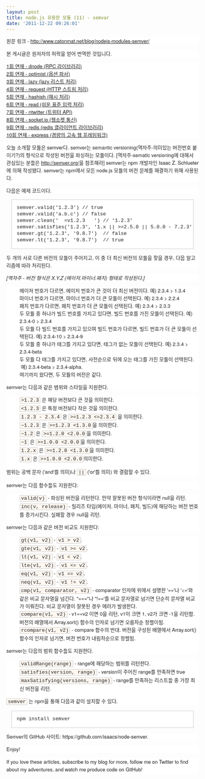 ```yaml
---
layout: post
title: node.js 유용한 모듈 (11) - semvar
date: '2011-12-22 09:26:01'
---
```


<p style="margin-top: 0px; margin-right: 0px; margin-bottom: 1em; margin-left: 0px; border-image: initial; font-weight: normal; font-style: normal; font-size: 13px; font-family: 'Helvetica Neue', Arial, Helvetica, sans-serif; vertical-align: baseline; color: #222222; font-variant: normal; letter-spacing: normal; line-height: 20px; orphans: 2; text-align: -webkit-auto; text-indent: 0px; text-transform: none; white-space: normal; widows: 2; word-spacing: 0px; background-color: #ffffff; padding: 0px; border: 0px initial initial;">원문 링크 - <a href="http://www.catonmat.net/blog/nodejs-modules-semver/">http://www.catonmat.net/blog/nodejs-modules-semver/</a></p>
<p style="margin-top: 0px; margin-right: 0px; margin-bottom: 1em; margin-left: 0px; border-image: initial; font-weight: normal; font-style: normal; font-size: 13px; font-family: 'Helvetica Neue', Arial, Helvetica, sans-serif; vertical-align: baseline; color: #222222; font-variant: normal; letter-spacing: normal; line-height: 20px; orphans: 2; text-align: -webkit-auto; text-indent: 0px; text-transform: none; white-space: normal; widows: 2; word-spacing: 0px; background-color: #ffffff; padding: 0px; border: 0px initial initial;">본 게시글은 원저자의 허락을 얻어 번역한 것입니다.</p>
<p style="margin-top: 0px; margin-right: 0px; margin-bottom: 1em; margin-left: 0px; border-image: initial; font-weight: normal; font-style: normal; font-size: 13px; font-family: 'Helvetica Neue', Arial, Helvetica, sans-serif; vertical-align: baseline; color: #222222; font-variant: normal; letter-spacing: normal; line-height: 20px; orphans: 2; text-align: -webkit-auto; text-indent: 0px; text-transform: none; white-space: normal; widows: 2; word-spacing: 0px; background-color: #ffffff; padding: 0px; border: 0px initial initial;"><a href="http://nodejs-kr.org/insidejs/archives/609">1회 연재 - dnode (RPC 라이브러리)</a> <br /><a href="http://nodejs-kr.org/insidejs/archives/625">2회 연재 - optimist (옵션 파서)</a> <br /><a href="http://nodejs-kr.org/insidejs/archives/631">3회 연재 - lazy (lazy 리스트 처리)</a> <br /><a href="http://nodejs-kr.org/insidejs/archives/634">4회 연재 - request (HTTP 스트림 처리)</a> <br /><a href="http://nodejs-kr.org/insidejs/archives/638">5회 연재 - hashish (해시 처리)<br /></a><a href="http://nodejs-kr.org/insidejs/archives/653">6회 연재 - read (쉬운 표준 입력 처리)<br /></a><a href="http://nodejs-kr.org/insidejs/archives/661">7회 연재 - ntwitter (트위터 API)<br /></a><a href="http://nodejs-kr.org/insidejs/archives/704">8회 연재 - socket.io (웹소켓 통신)</a> <br /><a href="http://nodejs-kr.org/insidejs/archives/719">9회 연재 - redis (redis 클라이언트 라이브러리)</a> <br /><a href="http://nodejs-kr.org/insidejs/archives/745">10회 연재 - express (경량의 고속 웹 프레임워크) </a></p>
<p style="margin-top: 0px; margin-right: 0px; margin-bottom: 1em; margin-left: 0px; border-image: initial; font-weight: normal; font-style: normal; font-size: 13px; font-family: 'Helvetica Neue', Arial, Helvetica, sans-serif; vertical-align: baseline; color: #222222; font-variant: normal; letter-spacing: normal; line-height: 20px; orphans: 2; text-align: -webkit-auto; text-indent: 0px; text-transform: none; white-space: normal; widows: 2; word-spacing: 0px; background-color: #ffffff; padding: 0px; border: 0px initial initial;">오늘 소개할 모듈은 <a style="font-weight: inherit; font-style: inherit; font-size: 13px; font-family: inherit; vertical-align: baseline; text-decoration: none; padding: 0px; margin: 0px;" href="https://github.com/isaacs/node-semver">semver</a>다. semver는 semantic versioning(역자주-의미있는 버전번호 붙이기?)의 형식으로 작성된 버전을 파싱하는 모듈이다. [역자주-sematic versioning에 대해서 관심있는 분들은 <a href="http://semver.org/">http://semver.org/</a>을 참조해라] semver는 <a style="font-weight: inherit; font-style: inherit; font-size: 13px; font-family: inherit; vertical-align: baseline; text-decoration: none; padding: 0px; margin: 0px;" href="http://npmjs.org/">npm</a> 개발자인 <a style="font-weight: inherit; font-style: inherit; font-size: 13px; font-family: inherit; vertical-align: baseline; text-decoration: none; padding: 0px; margin: 0px;" href="http://blog.izs.me/">Isaac Z. Schlueter</a>에 의해 작성됐다. semver는 npm에서 모든 node.js 모듈의 버전 문제를 해결하기 위해 사용된다.</p>
<p style="margin-top: 0px; margin-right: 0px; margin-bottom: 1em; margin-left: 0px; border-image: initial; font-weight: normal; font-style: normal; font-size: 13px; font-family: 'Helvetica Neue', Arial, Helvetica, sans-serif; vertical-align: baseline; color: #222222; font-variant: normal; letter-spacing: normal; line-height: 20px; orphans: 2; text-align: -webkit-auto; text-indent: 0px; text-transform: none; white-space: normal; widows: 2; word-spacing: 0px; background-color: #ffffff; padding: 0px; border: 0px initial initial;">다음은 예제 코드이다.</p>
<pre style="border-image: initial; font-weight: normal; font-style: normal; font-size: 13px; font-family: 'Courier New', Courier, monospace; vertical-align: baseline; background-image: initial; background-attachment: initial; background-origin: initial; background-clip: initial; background-color: #ffffff; line-height: 1.3em; overflow-x: auto; overflow-y: auto; color: #222222; font-variant: normal; letter-spacing: normal; orphans: 2; text-align: -webkit-auto; text-indent: 0px; text-transform: none; widows: 2; word-spacing: 0px; background-position: initial initial; background-repeat: initial initial; padding: 1em; margin: 1em; border: 1px solid #cccccc;">semver.valid('1.2.3') // true
semver.valid('a.b.c') // false
semver.clean('  =v1.2.3   ') // '1.2.3'
semver.satisfies('1.2.3', '1.x || &gt;=2.5.0 || 5.0.0 - 7.2.3') // true
semver.gt('1.2.3', '9.8.7')  // false
semver.lt('1.2.3', '9.8.7')  // true
</pre>
<p style="margin-top: 0px; margin-right: 0px; margin-bottom: 1em; margin-left: 0px; border-image: initial; font-weight: normal; font-style: normal; font-size: 13px; font-family: 'Helvetica Neue', Arial, Helvetica, sans-serif; vertical-align: baseline; color: #222222; font-variant: normal; letter-spacing: normal; line-height: 20px; orphans: 2; text-align: -webkit-auto; text-indent: 0px; text-transform: none; white-space: normal; widows: 2; word-spacing: 0px; background-color: #ffffff; padding: 0px; border: 0px initial initial;">두 개의 서로 다른 버전의 모듈이 주어지고, 이 중 더 최신 버전의 모듈을 찾을 경우, 다음 알고리즘에 따라 처리된다.</p>
<p style="margin-top: 0px; margin-right: 0px; margin-bottom: 1em; margin-left: 0px; border-image: initial; font-weight: normal; font-style: normal; font-size: 13px; font-family: 'Helvetica Neue', Arial, Helvetica, sans-serif; vertical-align: baseline; color: #222222; font-variant: normal; letter-spacing: normal; line-height: 20px; orphans: 2; text-align: -webkit-auto; text-indent: 0px; text-transform: none; white-space: normal; widows: 2; word-spacing: 0px; background-color: #ffffff; padding: 0px; border: 0px initial initial;"><em>[역자주 - 버전 형식은 X.Y.Z (메이저.마이너.패치) 형태로 작성된다.]</em></p>
<ul style="padding-top: 0px; padding-right: 0px; padding-bottom: 1em; padding-left: 15px; border-image: initial; font-weight: normal; font-style: normal; font-size: 13px; font-family: 'Helvetica Neue', Arial, Helvetica, sans-serif; vertical-align: baseline; list-style-type: none; color: #222222; font-variant: normal; letter-spacing: normal; line-height: 20px; orphans: 2; text-align: -webkit-auto; text-indent: 0px; text-transform: none; white-space: normal; widows: 2; word-spacing: 0px; background-color: #ffffff; margin: 0px; border: 0px initial initial;">
<li style="padding-top: 0px; padding-right: 0px; padding-bottom: 0px; padding-left: 1.5em; border-image: initial; font-weight: inherit; font-style: inherit; font-size: 13px; font-family: inherit; vertical-align: baseline; background-image: url(http://www.catonmat.net/static/img/bullet.gif); background-attachment: initial; background-origin: initial; background-clip: initial; background-color: initial; background-position: 0px 6px; background-repeat: no-repeat no-repeat; margin: 0px; border: 0px initial initial;">메이저 번호가 다르면, 메이저 번호가 큰 것이 더 최신 버전이다. 예) 2.3.4 &gt; 1.3.4</li>
<li style="padding-top: 0px; padding-right: 0px; padding-bottom: 0px; padding-left: 1.5em; border-image: initial; font-weight: inherit; font-style: inherit; font-size: 13px; font-family: inherit; vertical-align: baseline; background-image: url(http://www.catonmat.net/static/img/bullet.gif); background-attachment: initial; background-origin: initial; background-clip: initial; background-color: initial; background-position: 0px 6px; background-repeat: no-repeat no-repeat; margin: 0px; border: 0px initial initial;">마이너 번호가 다르면, 마이너 번호가 더 큰 모듈이 선택된다. 예) 2.3.4 &gt; 2.2.4</li>
<li style="padding-top: 0px; padding-right: 0px; padding-bottom: 0px; padding-left: 1.5em; border-image: initial; font-weight: inherit; font-style: inherit; font-size: 13px; font-family: inherit; vertical-align: baseline; background-image: url(http://www.catonmat.net/static/img/bullet.gif); background-attachment: initial; background-origin: initial; background-clip: initial; background-color: initial; background-position: 0px 6px; background-repeat: no-repeat no-repeat; margin: 0px; border: 0px initial initial;">패치 번호가 다르면, 패치 번호가 더 큰 모듈이 선택된다. 예) 2.3.4 &gt; 2.3.3</li>
<li style="padding-top: 0px; padding-right: 0px; padding-bottom: 0px; padding-left: 1.5em; border-image: initial; font-weight: inherit; font-style: inherit; font-size: 13px; font-family: inherit; vertical-align: baseline; background-image: url(http://www.catonmat.net/static/img/bullet.gif); background-attachment: initial; background-origin: initial; background-clip: initial; background-color: initial; background-position: 0px 6px; background-repeat: no-repeat no-repeat; margin: 0px; border: 0px initial initial;">두 모듈 중 하나가 빌드 번호를 가지고 있다면, 빌드 번호를 가진 모듈이 선택된다. 예) 2.3.4-0 &gt; 2.3.4</li>
<li style="padding-top: 0px; padding-right: 0px; padding-bottom: 0px; padding-left: 1.5em; border-image: initial; font-weight: inherit; font-style: inherit; font-size: 13px; font-family: inherit; vertical-align: baseline; background-image: url(http://www.catonmat.net/static/img/bullet.gif); background-attachment: initial; background-origin: initial; background-clip: initial; background-color: initial; background-position: 0px 6px; background-repeat: no-repeat no-repeat; margin: 0px; border: 0px initial initial;">두 모듈 다 빌드 번호를 가지고 있으며 빌드 번호가 다르면, 빌드 번호가 더 큰 모듈이 선택된다. 예) 2.3.4-10 &gt; 2.3.4-9</li>
<li style="padding-top: 0px; padding-right: 0px; padding-bottom: 0px; padding-left: 1.5em; border-image: initial; font-weight: inherit; font-style: inherit; font-size: 13px; font-family: inherit; vertical-align: baseline; background-image: url(http://www.catonmat.net/static/img/bullet.gif); background-attachment: initial; background-origin: initial; background-clip: initial; background-color: initial; background-position: 0px 6px; background-repeat: no-repeat no-repeat; margin: 0px; border: 0px initial initial;">두 모듈 중 하나가 태그를 가지고 있다면, 태그가 없는 모듈이 선택된다. 예) 2.3.4 &gt; 2.3.4-beta</li>
<li style="padding-top: 0px; padding-right: 0px; padding-bottom: 0px; padding-left: 1.5em; border-image: initial; font-weight: inherit; font-style: inherit; font-size: 13px; font-family: inherit; vertical-align: baseline; background-image: url(http://www.catonmat.net/static/img/bullet.gif); background-attachment: initial; background-origin: initial; background-clip: initial; background-color: initial; background-position: 0px 6px; background-repeat: no-repeat no-repeat; margin: 0px; border: 0px initial initial;">두 모듈 다 태그를 가지고 있다면, 사전순으로 뒤에 오는 태그를 가진 모듈이 선택된다.  예) 2.3.4-beta &gt; 2.3.4-alpha.</li>
<li style="padding-top: 0px; padding-right: 0px; padding-bottom: 0px; padding-left: 1.5em; border-image: initial; font-weight: inherit; font-style: inherit; font-size: 13px; font-family: inherit; vertical-align: baseline; background-image: url(http://www.catonmat.net/static/img/bullet.gif); background-attachment: initial; background-origin: initial; background-clip: initial; background-color: initial; background-position: 0px 6px; background-repeat: no-repeat no-repeat; margin: 0px; border: 0px initial initial;">여기까지 왔다면, 두 모듈의 버전은 같다.</li>
</ul>
<p style="margin-top: 0px; margin-right: 0px; margin-bottom: 1em; margin-left: 0px; border-image: initial; font-weight: normal; font-style: normal; font-size: 13px; font-family: 'Helvetica Neue', Arial, Helvetica, sans-serif; vertical-align: baseline; color: #222222; font-variant: normal; letter-spacing: normal; line-height: 20px; orphans: 2; text-align: -webkit-auto; text-indent: 0px; text-transform: none; white-space: normal; widows: 2; word-spacing: 0px; background-color: #ffffff; padding: 0px; border: 0px initial initial;">semver는 다음과 같은 범위와 스타일을 지원한다.</p>
<ul style="padding-top: 0px; padding-right: 0px; padding-bottom: 1em; padding-left: 15px; border-image: initial; font-weight: normal; font-style: normal; font-size: 13px; font-family: 'Helvetica Neue', Arial, Helvetica, sans-serif; vertical-align: baseline; list-style-type: none; color: #222222; font-variant: normal; letter-spacing: normal; line-height: 20px; orphans: 2; text-align: -webkit-auto; text-indent: 0px; text-transform: none; white-space: normal; widows: 2; word-spacing: 0px; background-color: #ffffff; margin: 0px; border: 0px initial initial;">
<li style="padding-top: 0px; padding-right: 0px; padding-bottom: 0px; padding-left: 1.5em; border-image: initial; font-weight: inherit; font-style: inherit; font-size: 13px; font-family: inherit; vertical-align: baseline; background-image: url(http://www.catonmat.net/static/img/bullet.gif); background-attachment: initial; background-origin: initial; background-clip: initial; background-color: initial; background-position: 0px 6px; background-repeat: no-repeat no-repeat; margin: 0px; border: 0px initial initial;"><code style="padding-top: 0px; padding-right: 3px; padding-bottom: 0px; padding-left: 3px; font-weight: inherit; font-style: inherit; font-size: 13px; font-family: 'Courier New', Courier, monospace; vertical-align: baseline; background-image: initial; background-attachment: initial; background-origin: initial; background-clip: initial; background-color: #fff7f0; margin: 0px; border: 1px solid #cccccc;">&gt;1.2.3</code> 은 해당 버전보다 큰 것을 의미한다.</li>
<li style="padding-top: 0px; padding-right: 0px; padding-bottom: 0px; padding-left: 1.5em; border-image: initial; font-weight: inherit; font-style: inherit; font-size: 13px; font-family: inherit; vertical-align: baseline; background-image: url(http://www.catonmat.net/static/img/bullet.gif); background-attachment: initial; background-origin: initial; background-clip: initial; background-color: initial; background-position: 0px 6px; background-repeat: no-repeat no-repeat; margin: 0px; border: 0px initial initial;"><code style="padding-top: 0px; padding-right: 3px; padding-bottom: 0px; padding-left: 3px; font-weight: inherit; font-style: inherit; font-size: 13px; font-family: 'Courier New', Courier, monospace; vertical-align: baseline; background-image: initial; background-attachment: initial; background-origin: initial; background-clip: initial; background-color: #fff7f0; margin: 0px; border: 1px solid #cccccc;">&lt;1.2.3</code> 은 특정 버전보다 작은 것을 의미한다.</li>
<li style="padding-top: 0px; padding-right: 0px; padding-bottom: 0px; padding-left: 1.5em; border-image: initial; font-weight: inherit; font-style: inherit; font-size: 13px; font-family: inherit; vertical-align: baseline; background-image: url(http://www.catonmat.net/static/img/bullet.gif); background-attachment: initial; background-origin: initial; background-clip: initial; background-color: initial; background-position: 0px 6px; background-repeat: no-repeat no-repeat; margin: 0px; border: 0px initial initial;"><code style="padding-top: 0px; padding-right: 3px; padding-bottom: 0px; padding-left: 3px; font-weight: inherit; font-style: inherit; font-size: 13px; font-family: 'Courier New', Courier, monospace; vertical-align: baseline; background-image: initial; background-attachment: initial; background-origin: initial; background-clip: initial; background-color: #fff7f0; margin: 0px; border: 1px solid #cccccc;">1.2.3 - 2.3.4</code> 은 <code style="padding-top: 0px; padding-right: 3px; padding-bottom: 0px; padding-left: 3px; font-weight: inherit; font-style: inherit; font-size: 13px; font-family: 'Courier New', Courier, monospace; vertical-align: baseline; background-image: initial; background-attachment: initial; background-origin: initial; background-clip: initial; background-color: #fff7f0; margin: 0px; border: 1px solid #cccccc;">&gt;=1.2.3 &lt;=2.3.4</code> 을 의미한다. </li>
<li style="padding-top: 0px; padding-right: 0px; padding-bottom: 0px; padding-left: 1.5em; border-image: initial; font-weight: inherit; font-style: inherit; font-size: 13px; font-family: inherit; vertical-align: baseline; background-image: url(http://www.catonmat.net/static/img/bullet.gif); background-attachment: initial; background-origin: initial; background-clip: initial; background-color: initial; background-position: 0px 6px; background-repeat: no-repeat no-repeat; margin: 0px; border: 0px initial initial;"><code style="padding-top: 0px; padding-right: 3px; padding-bottom: 0px; padding-left: 3px; border-image: initial; font-weight: inherit; font-style: inherit; font-size: 13px; font-family: 'Courier New', Courier, monospace; vertical-align: baseline; background-image: initial; background-attachment: initial; background-origin: initial; background-clip: initial; background-color: #fff7f0; background-position: initial initial; background-repeat: initial initial; margin: 0px; border: 1px solid #cccccc;">~1.2.3</code> 은 <code style="padding-top: 0px; padding-right: 3px; padding-bottom: 0px; padding-left: 3px; border-image: initial; font-weight: inherit; font-style: inherit; font-size: 13px; font-family: 'Courier New', Courier, monospace; vertical-align: baseline; background-image: initial; background-attachment: initial; background-origin: initial; background-clip: initial; background-color: #fff7f0; background-position: initial initial; background-repeat: initial initial; margin: 0px; border: 1px solid #cccccc;">&gt;=1.2.3 &lt;1.3.0</code>을 의미한다.</li>
<li style="padding-top: 0px; padding-right: 0px; padding-bottom: 0px; padding-left: 1.5em; border-image: initial; font-weight: inherit; font-style: inherit; font-size: 13px; font-family: inherit; vertical-align: baseline; background-image: url(http://www.catonmat.net/static/img/bullet.gif); background-attachment: initial; background-origin: initial; background-clip: initial; background-color: initial; background-position: 0px 6px; background-repeat: no-repeat no-repeat; margin: 0px; border: 0px initial initial;"><code style="padding-top: 0px; padding-right: 3px; padding-bottom: 0px; padding-left: 3px; border-image: initial; font-weight: inherit; font-style: inherit; font-size: 13px; font-family: 'Courier New', Courier, monospace; vertical-align: baseline; background-image: initial; background-attachment: initial; background-origin: initial; background-clip: initial; background-color: #fff7f0; background-position: initial initial; background-repeat: initial initial; margin: 0px; border: 1px solid #cccccc;">~1.2</code> 은 <code style="padding-top: 0px; padding-right: 3px; padding-bottom: 0px; padding-left: 3px; border-image: initial; font-weight: inherit; font-style: inherit; font-size: 13px; font-family: 'Courier New', Courier, monospace; vertical-align: baseline; background-image: initial; background-attachment: initial; background-origin: initial; background-clip: initial; background-color: #fff7f0; background-position: initial initial; background-repeat: initial initial; margin: 0px; border: 1px solid #cccccc;">&gt;=1.2.0 &lt;2.0.0</code>을 의미한다.</li>
<li style="padding-top: 0px; padding-right: 0px; padding-bottom: 0px; padding-left: 1.5em; border-image: initial; font-weight: inherit; font-style: inherit; font-size: 13px; font-family: inherit; vertical-align: baseline; background-image: url(http://www.catonmat.net/static/img/bullet.gif); background-attachment: initial; background-origin: initial; background-clip: initial; background-color: initial; background-position: 0px 6px; background-repeat: no-repeat no-repeat; margin: 0px; border: 0px initial initial;"><code style="padding-top: 0px; padding-right: 3px; padding-bottom: 0px; padding-left: 3px; border-image: initial; font-weight: inherit; font-style: inherit; font-size: 13px; font-family: 'Courier New', Courier, monospace; vertical-align: baseline; background-image: initial; background-attachment: initial; background-origin: initial; background-clip: initial; background-color: #fff7f0; background-position: initial initial; background-repeat: initial initial; margin: 0px; border: 1px solid #cccccc;">~1</code> 은 <code style="padding-top: 0px; padding-right: 3px; padding-bottom: 0px; padding-left: 3px; border-image: initial; font-weight: inherit; font-style: inherit; font-size: 13px; font-family: 'Courier New', Courier, monospace; vertical-align: baseline; background-image: initial; background-attachment: initial; background-origin: initial; background-clip: initial; background-color: #fff7f0; background-position: initial initial; background-repeat: initial initial; margin: 0px; border: 1px solid #cccccc;">&gt;=1.0.0 &lt;2.0.0</code>을 의미한다.</li>
<li style="padding-top: 0px; padding-right: 0px; padding-bottom: 0px; padding-left: 1.5em; border-image: initial; font-weight: inherit; font-style: inherit; font-size: 13px; font-family: inherit; vertical-align: baseline; background-image: url(http://www.catonmat.net/static/img/bullet.gif); background-attachment: initial; background-origin: initial; background-clip: initial; background-color: initial; background-position: 0px 6px; background-repeat: no-repeat no-repeat; margin: 0px; border: 0px initial initial;"><code style="padding-top: 0px; padding-right: 3px; padding-bottom: 0px; padding-left: 3px; border-image: initial; font-weight: inherit; font-style: inherit; font-size: 13px; font-family: 'Courier New', Courier, monospace; vertical-align: baseline; background-image: initial; background-attachment: initial; background-origin: initial; background-clip: initial; background-color: #fff7f0; background-position: initial initial; background-repeat: initial initial; margin: 0px; border: 1px solid #cccccc;">1.2.x</code> 은 <code style="padding-top: 0px; padding-right: 3px; padding-bottom: 0px; padding-left: 3px; border-image: initial; font-weight: inherit; font-style: inherit; font-size: 13px; font-family: 'Courier New', Courier, monospace; vertical-align: baseline; background-image: initial; background-attachment: initial; background-origin: initial; background-clip: initial; background-color: #fff7f0; background-position: initial initial; background-repeat: initial initial; margin: 0px; border: 1px solid #cccccc;">&gt;=1.2.0 &lt;1.3.0</code>을 의미한다.</li>
<li style="padding-top: 0px; padding-right: 0px; padding-bottom: 0px; padding-left: 1.5em; border-image: initial; font-weight: inherit; font-style: inherit; font-size: 13px; font-family: inherit; vertical-align: baseline; background-image: url(http://www.catonmat.net/static/img/bullet.gif); background-attachment: initial; background-origin: initial; background-clip: initial; background-color: initial; background-position: 0px 6px; background-repeat: no-repeat no-repeat; margin: 0px; border: 0px initial initial;"><code style="padding-top: 0px; padding-right: 3px; padding-bottom: 0px; padding-left: 3px; border-image: initial; font-weight: inherit; font-style: inherit; font-size: 13px; font-family: 'Courier New', Courier, monospace; vertical-align: baseline; background-image: initial; background-attachment: initial; background-origin: initial; background-clip: initial; background-color: #fff7f0; background-position: initial initial; background-repeat: initial initial; margin: 0px; border: 1px solid #cccccc;">1.x</code> 은 <code style="padding-top: 0px; padding-right: 3px; padding-bottom: 0px; padding-left: 3px; border-image: initial; font-weight: inherit; font-style: inherit; font-size: 13px; font-family: 'Courier New', Courier, monospace; vertical-align: baseline; background-image: initial; background-attachment: initial; background-origin: initial; background-clip: initial; background-color: #fff7f0; background-position: initial initial; background-repeat: initial initial; margin: 0px; border: 1px solid #cccccc;">&gt;=1.0.0 &lt;2.0.0</code>의미한다.</li>
</ul>
<p style="margin-top: 0px; margin-right: 0px; margin-bottom: 1em; margin-left: 0px; border-image: initial; font-weight: normal; font-style: normal; font-size: 13px; font-family: 'Helvetica Neue', Arial, Helvetica, sans-serif; vertical-align: baseline; color: #222222; font-variant: normal; letter-spacing: normal; line-height: 20px; orphans: 2; text-align: -webkit-auto; text-indent: 0px; text-transform: none; white-space: normal; widows: 2; word-spacing: 0px; background-color: #ffffff; padding: 0px; border: 0px initial initial;">범위는 공백 문자 ('and'를 의미)나 <code style="padding-top: 0px; padding-right: 3px; padding-bottom: 0px; padding-left: 3px; font-weight: inherit; font-style: inherit; font-size: 13px; font-family: 'Courier New', Courier, monospace; vertical-align: baseline; background-image: initial; background-attachment: initial; background-origin: initial; background-clip: initial; background-color: #fff7f0; margin: 0px; border: 1px solid #cccccc;">||</code> ('or'를 의미) 와 결합할 수 있다.</p>
<p style="margin-top: 0px; margin-right: 0px; margin-bottom: 1em; margin-left: 0px; border-image: initial; font-weight: normal; font-style: normal; font-size: 13px; font-family: 'Helvetica Neue', Arial, Helvetica, sans-serif; vertical-align: baseline; color: #222222; font-variant: normal; letter-spacing: normal; line-height: 20px; orphans: 2; text-align: -webkit-auto; text-indent: 0px; text-transform: none; white-space: normal; widows: 2; word-spacing: 0px; background-color: #ffffff; padding: 0px; border: 0px initial initial;">semver는 다음 함수들도 지원한다:</p>
<ul style="padding-top: 0px; padding-right: 0px; padding-bottom: 1em; padding-left: 15px; border-image: initial; font-weight: normal; font-style: normal; font-size: 13px; font-family: 'Helvetica Neue', Arial, Helvetica, sans-serif; vertical-align: baseline; list-style-type: none; color: #222222; font-variant: normal; letter-spacing: normal; line-height: 20px; orphans: 2; text-align: -webkit-auto; text-indent: 0px; text-transform: none; white-space: normal; widows: 2; word-spacing: 0px; background-color: #ffffff; margin: 0px; border: 0px initial initial;">
<li style="padding-top: 0px; padding-right: 0px; padding-bottom: 0px; padding-left: 1.5em; border-image: initial; font-weight: inherit; font-style: inherit; font-size: 13px; font-family: inherit; vertical-align: baseline; background-image: url(http://www.catonmat.net/static/img/bullet.gif); background-attachment: initial; background-origin: initial; background-clip: initial; background-color: initial; background-position: 0px 6px; background-repeat: no-repeat no-repeat; margin: 0px; border: 0px initial initial;"><code style="padding-top: 0px; padding-right: 3px; padding-bottom: 0px; padding-left: 3px; border-image: initial; font-weight: inherit; font-style: inherit; font-size: 13px; font-family: 'Courier New', Courier, monospace; vertical-align: baseline; background-image: initial; background-attachment: initial; background-origin: initial; background-clip: initial; background-color: #fff7f0; background-position: initial initial; background-repeat: initial initial; margin: 0px; border: 1px solid #cccccc;">valid(v)</code> - 파싱된 버전을 리턴한다. 만약 잘못된 버전 형식이라면 null을 리턴.</li>
<li style="padding-top: 0px; padding-right: 0px; padding-bottom: 0px; padding-left: 1.5em; border-image: initial; font-weight: inherit; font-style: inherit; font-size: 13px; font-family: inherit; vertical-align: baseline; background-image: url(http://www.catonmat.net/static/img/bullet.gif); background-attachment: initial; background-origin: initial; background-clip: initial; background-color: initial; background-position: 0px 6px; background-repeat: no-repeat no-repeat; margin: 0px; border: 0px initial initial;"><code style="padding-top: 0px; padding-right: 3px; padding-bottom: 0px; padding-left: 3px; border-image: initial; font-weight: inherit; font-style: inherit; font-size: 13px; font-family: 'Courier New', Courier, monospace; vertical-align: baseline; background-image: initial; background-attachment: initial; background-origin: initial; background-clip: initial; background-color: #fff7f0; background-position: initial initial; background-repeat: initial initial; margin: 0px; border: 1px solid #cccccc;">inc(v, release)</code> - 릴리즈 타입(메이저, 마이너, 패치, 빌드)에 해당하는 버전 번호를 증가시킨다. 실패할 경우 null을 리턴.</li>
</ul>
<p style="margin-top: 0px; margin-right: 0px; margin-bottom: 1em; margin-left: 0px; border-image: initial; font-weight: normal; font-style: normal; font-size: 13px; font-family: 'Helvetica Neue', Arial, Helvetica, sans-serif; vertical-align: baseline; color: #222222; font-variant: normal; letter-spacing: normal; line-height: 20px; orphans: 2; text-align: -webkit-auto; text-indent: 0px; text-transform: none; white-space: normal; widows: 2; word-spacing: 0px; background-color: #ffffff; padding: 0px; border: 0px initial initial;">semver는 다음과 같은 버전 비교도 지원한다:</p>
<ul style="padding-top: 0px; padding-right: 0px; padding-bottom: 1em; padding-left: 15px; border-image: initial; font-weight: normal; font-style: normal; font-size: 13px; font-family: 'Helvetica Neue', Arial, Helvetica, sans-serif; vertical-align: baseline; list-style-type: none; color: #222222; font-variant: normal; letter-spacing: normal; line-height: 20px; orphans: 2; text-align: -webkit-auto; text-indent: 0px; text-transform: none; white-space: normal; widows: 2; word-spacing: 0px; background-color: #ffffff; margin: 0px; border: 0px initial initial;">
<li style="padding-top: 0px; padding-right: 0px; padding-bottom: 0px; padding-left: 1.5em; border-image: initial; font-weight: inherit; font-style: inherit; font-size: 13px; font-family: inherit; vertical-align: baseline; background-image: url(http://www.catonmat.net/static/img/bullet.gif); background-attachment: initial; background-origin: initial; background-clip: initial; background-color: initial; background-position: 0px 6px; background-repeat: no-repeat no-repeat; margin: 0px; border: 0px initial initial;"><code style="padding-top: 0px; padding-right: 3px; padding-bottom: 0px; padding-left: 3px; border-image: initial; font-weight: inherit; font-style: inherit; font-size: 13px; font-family: 'Courier New', Courier, monospace; vertical-align: baseline; background-image: initial; background-attachment: initial; background-origin: initial; background-clip: initial; background-color: #fff7f0; background-position: initial initial; background-repeat: initial initial; margin: 0px; border: 1px solid #cccccc;">gt(v1, v2)</code> - <code style="padding-top: 0px; padding-right: 3px; padding-bottom: 0px; padding-left: 3px; border-image: initial; font-weight: inherit; font-style: inherit; font-size: 13px; font-family: 'Courier New', Courier, monospace; vertical-align: baseline; background-image: initial; background-attachment: initial; background-origin: initial; background-clip: initial; background-color: #fff7f0; background-position: initial initial; background-repeat: initial initial; margin: 0px; border: 1px solid #cccccc;">v1 &gt; v2</code>.</li>
<li style="padding-top: 0px; padding-right: 0px; padding-bottom: 0px; padding-left: 1.5em; border-image: initial; font-weight: inherit; font-style: inherit; font-size: 13px; font-family: inherit; vertical-align: baseline; background-image: url(http://www.catonmat.net/static/img/bullet.gif); background-attachment: initial; background-origin: initial; background-clip: initial; background-color: initial; background-position: 0px 6px; background-repeat: no-repeat no-repeat; margin: 0px; border: 0px initial initial;"><code style="padding-top: 0px; padding-right: 3px; padding-bottom: 0px; padding-left: 3px; border-image: initial; font-weight: inherit; font-style: inherit; font-size: 13px; font-family: 'Courier New', Courier, monospace; vertical-align: baseline; background-image: initial; background-attachment: initial; background-origin: initial; background-clip: initial; background-color: #fff7f0; background-position: initial initial; background-repeat: initial initial; margin: 0px; border: 1px solid #cccccc;">gte(v1, v2)</code> - <code style="padding-top: 0px; padding-right: 3px; padding-bottom: 0px; padding-left: 3px; border-image: initial; font-weight: inherit; font-style: inherit; font-size: 13px; font-family: 'Courier New', Courier, monospace; vertical-align: baseline; background-image: initial; background-attachment: initial; background-origin: initial; background-clip: initial; background-color: #fff7f0; background-position: initial initial; background-repeat: initial initial; margin: 0px; border: 1px solid #cccccc;">v1 &gt;= v2</code>.</li>
<li style="padding-top: 0px; padding-right: 0px; padding-bottom: 0px; padding-left: 1.5em; border-image: initial; font-weight: inherit; font-style: inherit; font-size: 13px; font-family: inherit; vertical-align: baseline; background-image: url(http://www.catonmat.net/static/img/bullet.gif); background-attachment: initial; background-origin: initial; background-clip: initial; background-color: initial; background-position: 0px 6px; background-repeat: no-repeat no-repeat; margin: 0px; border: 0px initial initial;"><code style="padding-top: 0px; padding-right: 3px; padding-bottom: 0px; padding-left: 3px; border-image: initial; font-weight: inherit; font-style: inherit; font-size: 13px; font-family: 'Courier New', Courier, monospace; vertical-align: baseline; background-image: initial; background-attachment: initial; background-origin: initial; background-clip: initial; background-color: #fff7f0; background-position: initial initial; background-repeat: initial initial; margin: 0px; border: 1px solid #cccccc;">lt(v1, v2)</code> - <code style="padding-top: 0px; padding-right: 3px; padding-bottom: 0px; padding-left: 3px; border-image: initial; font-weight: inherit; font-style: inherit; font-size: 13px; font-family: 'Courier New', Courier, monospace; vertical-align: baseline; background-image: initial; background-attachment: initial; background-origin: initial; background-clip: initial; background-color: #fff7f0; background-position: initial initial; background-repeat: initial initial; margin: 0px; border: 1px solid #cccccc;">v1 &lt; v2</code>.</li>
<li style="padding-top: 0px; padding-right: 0px; padding-bottom: 0px; padding-left: 1.5em; border-image: initial; font-weight: inherit; font-style: inherit; font-size: 13px; font-family: inherit; vertical-align: baseline; background-image: url(http://www.catonmat.net/static/img/bullet.gif); background-attachment: initial; background-origin: initial; background-clip: initial; background-color: initial; background-position: 0px 6px; background-repeat: no-repeat no-repeat; margin: 0px; border: 0px initial initial;"><code style="padding-top: 0px; padding-right: 3px; padding-bottom: 0px; padding-left: 3px; border-image: initial; font-weight: inherit; font-style: inherit; font-size: 13px; font-family: 'Courier New', Courier, monospace; vertical-align: baseline; background-image: initial; background-attachment: initial; background-origin: initial; background-clip: initial; background-color: #fff7f0; background-position: initial initial; background-repeat: initial initial; margin: 0px; border: 1px solid #cccccc;">lte(v1, v2)</code> - <code style="padding-top: 0px; padding-right: 3px; padding-bottom: 0px; padding-left: 3px; border-image: initial; font-weight: inherit; font-style: inherit; font-size: 13px; font-family: 'Courier New', Courier, monospace; vertical-align: baseline; background-image: initial; background-attachment: initial; background-origin: initial; background-clip: initial; background-color: #fff7f0; background-position: initial initial; background-repeat: initial initial; margin: 0px; border: 1px solid #cccccc;">v1 &lt;= v2</code>.</li>
<li style="padding-top: 0px; padding-right: 0px; padding-bottom: 0px; padding-left: 1.5em; border-image: initial; font-weight: inherit; font-style: inherit; font-size: 13px; font-family: inherit; vertical-align: baseline; background-image: url(http://www.catonmat.net/static/img/bullet.gif); background-attachment: initial; background-origin: initial; background-clip: initial; background-color: initial; background-position: 0px 6px; background-repeat: no-repeat no-repeat; margin: 0px; border: 0px initial initial;"><code style="padding-top: 0px; padding-right: 3px; padding-bottom: 0px; padding-left: 3px; border-image: initial; font-weight: inherit; font-style: inherit; font-size: 13px; font-family: 'Courier New', Courier, monospace; vertical-align: baseline; background-image: initial; background-attachment: initial; background-origin: initial; background-clip: initial; background-color: #fff7f0; background-position: initial initial; background-repeat: initial initial; margin: 0px; border: 1px solid #cccccc;">eq(v1, v2)</code> - <code style="padding-top: 0px; padding-right: 3px; padding-bottom: 0px; padding-left: 3px; border-image: initial; font-weight: inherit; font-style: inherit; font-size: 13px; font-family: 'Courier New', Courier, monospace; vertical-align: baseline; background-image: initial; background-attachment: initial; background-origin: initial; background-clip: initial; background-color: #fff7f0; background-position: initial initial; background-repeat: initial initial; margin: 0px; border: 1px solid #cccccc;">v1 == v2</code>.</li>
<li style="padding-top: 0px; padding-right: 0px; padding-bottom: 0px; padding-left: 1.5em; border-image: initial; font-weight: inherit; font-style: inherit; font-size: 13px; font-family: inherit; vertical-align: baseline; background-image: url(http://www.catonmat.net/static/img/bullet.gif); background-attachment: initial; background-origin: initial; background-clip: initial; background-color: initial; background-position: 0px 6px; background-repeat: no-repeat no-repeat; margin: 0px; border: 0px initial initial;"><code style="padding-top: 0px; padding-right: 3px; padding-bottom: 0px; padding-left: 3px; border-image: initial; font-weight: inherit; font-style: inherit; font-size: 13px; font-family: 'Courier New', Courier, monospace; vertical-align: baseline; background-image: initial; background-attachment: initial; background-origin: initial; background-clip: initial; background-color: #fff7f0; background-position: initial initial; background-repeat: initial initial; margin: 0px; border: 1px solid #cccccc;">neq(v1, v2)</code> - <code style="padding-top: 0px; padding-right: 3px; padding-bottom: 0px; padding-left: 3px; border-image: initial; font-weight: inherit; font-style: inherit; font-size: 13px; font-family: 'Courier New', Courier, monospace; vertical-align: baseline; background-image: initial; background-attachment: initial; background-origin: initial; background-clip: initial; background-color: #fff7f0; background-position: initial initial; background-repeat: initial initial; margin: 0px; border: 1px solid #cccccc;">v1 != v2</code>.</li>
<li style="padding-top: 0px; padding-right: 0px; padding-bottom: 0px; padding-left: 1.5em; border-image: initial; font-weight: inherit; font-style: inherit; font-size: 13px; font-family: inherit; vertical-align: baseline; background-image: url(http://www.catonmat.net/static/img/bullet.gif); background-attachment: initial; background-origin: initial; background-clip: initial; background-color: initial; background-position: 0px 6px; background-repeat: no-repeat no-repeat; margin: 0px; border: 0px initial initial;"><code style="padding-top: 0px; padding-right: 3px; padding-bottom: 0px; padding-left: 3px; border-image: initial; font-weight: inherit; font-style: inherit; font-size: 13px; font-family: 'Courier New', Courier, monospace; vertical-align: baseline; background-image: initial; background-attachment: initial; background-origin: initial; background-clip: initial; background-color: #fff7f0; background-position: initial initial; background-repeat: initial initial; margin: 0px; border: 1px solid #cccccc;">cmp(v1, comparator, v2)</code> - comparator 인자에 위에서 설명한 '=='나 '&lt;='와 같은 비교 문자열을 넘긴다. "==="나 "!=='를 비교 문자열로 넘기면 단순히 문자열 비교가 이뤄진다. 비교 문자열이 잘못된 경우 에러가 발생한다.</li>
<li style="padding-top: 0px; padding-right: 0px; padding-bottom: 0px; padding-left: 1.5em; border-image: initial; font-weight: inherit; font-style: inherit; font-size: 13px; font-family: inherit; vertical-align: baseline; background-image: url(http://www.catonmat.net/static/img/bullet.gif); background-attachment: initial; background-origin: initial; background-clip: initial; background-color: initial; background-position: 0px 6px; background-repeat: no-repeat no-repeat; margin: 0px; border: 0px initial initial;"><code style="padding-top: 0px; padding-right: 3px; padding-bottom: 0px; padding-left: 3px; border-image: initial; font-weight: inherit; font-style: inherit; font-size: 13px; font-family: 'Courier New', Courier, monospace; vertical-align: baseline; background-image: initial; background-attachment: initial; background-origin: initial; background-clip: initial; background-color: #fff7f0; background-position: initial initial; background-repeat: initial initial; margin: 0px; border: 1px solid #cccccc;">compare(v1, v2)</code> - v1==v2 이면 0을 리턴, v1이 크면 1, v2가 크면 -1을 리턴함. 버전의 배열에서 Array.sort() 함수의 인자로 넘기면 오름차순 정렬이됨. </li>
<li style="padding-top: 0px; padding-right: 0px; padding-bottom: 0px; padding-left: 1.5em; border-image: initial; font-weight: inherit; font-style: inherit; font-size: 13px; font-family: inherit; vertical-align: baseline; background-image: url(http://www.catonmat.net/static/img/bullet.gif); background-attachment: initial; background-origin: initial; background-clip: initial; background-color: initial; background-position: 0px 6px; background-repeat: no-repeat no-repeat; margin: 0px; border: 0px initial initial;"><code style="padding-top: 0px; padding-right: 3px; padding-bottom: 0px; padding-left: 3px; border-image: initial; font-weight: inherit; font-style: inherit; font-size: 13px; font-family: 'Courier New', Courier, monospace; vertical-align: baseline; background-image: initial; background-attachment: initial; background-origin: initial; background-clip: initial; background-color: #fff7f0; background-position: initial initial; background-repeat: initial initial; margin: 0px; border: 1px solid #cccccc;">rcompare(v1, v2)</code> - compare 함수의 반대. 버전을 구성된 배열에서 Array.sort() 함수의 인자로 넘기면, 버전 번호가 내림차순으로 정렬됨.</li>
</ul>
<p style="margin-top: 0px; margin-right: 0px; margin-bottom: 1em; margin-left: 0px; border-image: initial; font-weight: normal; font-style: normal; font-size: 13px; font-family: 'Helvetica Neue', Arial, Helvetica, sans-serif; vertical-align: baseline; color: #222222; font-variant: normal; letter-spacing: normal; line-height: 20px; orphans: 2; text-align: -webkit-auto; text-indent: 0px; text-transform: none; white-space: normal; widows: 2; word-spacing: 0px; background-color: #ffffff; padding: 0px; border: 0px initial initial;">semver는 다음의 범위 함수들도 지원한다.</p>
<ul style="padding-top: 0px; padding-right: 0px; padding-bottom: 1em; padding-left: 15px; border-image: initial; font-weight: normal; font-style: normal; font-size: 13px; font-family: 'Helvetica Neue', Arial, Helvetica, sans-serif; vertical-align: baseline; list-style-type: none; color: #222222; font-variant: normal; letter-spacing: normal; line-height: 20px; orphans: 2; text-align: -webkit-auto; text-indent: 0px; text-transform: none; white-space: normal; widows: 2; word-spacing: 0px; background-color: #ffffff; margin: 0px; border: 0px initial initial;">
<li style="padding-top: 0px; padding-right: 0px; padding-bottom: 0px; padding-left: 1.5em; border-image: initial; font-weight: inherit; font-style: inherit; font-size: 13px; font-family: inherit; vertical-align: baseline; background-image: url(http://www.catonmat.net/static/img/bullet.gif); background-attachment: initial; background-origin: initial; background-clip: initial; background-color: initial; background-position: 0px 6px; background-repeat: no-repeat no-repeat; margin: 0px; border: 0px initial initial;"><code style="padding-top: 0px; padding-right: 3px; padding-bottom: 0px; padding-left: 3px; border-image: initial; font-weight: inherit; font-style: inherit; font-size: 13px; font-family: 'Courier New', Courier, monospace; vertical-align: baseline; background-image: initial; background-attachment: initial; background-origin: initial; background-clip: initial; background-color: #fff7f0; background-position: initial initial; background-repeat: initial initial; margin: 0px; border: 1px solid #cccccc;">validRange(range)</code> - range에 해당하는 범위를 리턴한다. </li>
<li style="padding-top: 0px; padding-right: 0px; padding-bottom: 0px; padding-left: 1.5em; border-image: initial; font-weight: inherit; font-style: inherit; font-size: 13px; font-family: inherit; vertical-align: baseline; background-image: url(http://www.catonmat.net/static/img/bullet.gif); background-attachment: initial; background-origin: initial; background-clip: initial; background-color: initial; background-position: 0px 6px; background-repeat: no-repeat no-repeat; margin: 0px; border: 0px initial initial;"><code style="padding-top: 0px; padding-right: 3px; padding-bottom: 0px; padding-left: 3px; border-image: initial; font-weight: inherit; font-style: inherit; font-size: 13px; font-family: 'Courier New', Courier, monospace; vertical-align: baseline; background-image: initial; background-attachment: initial; background-origin: initial; background-clip: initial; background-color: #fff7f0; background-position: initial initial; background-repeat: initial initial; margin: 0px; border: 1px solid #cccccc;">satisfies(version, range)</code> - version이 주어진 range를 만족하면 true</li>
<li style="padding-top: 0px; padding-right: 0px; padding-bottom: 0px; padding-left: 1.5em; border-image: initial; font-weight: inherit; font-style: inherit; font-size: 13px; font-family: inherit; vertical-align: baseline; background-image: url(http://www.catonmat.net/static/img/bullet.gif); background-attachment: initial; background-origin: initial; background-clip: initial; background-color: initial; background-position: 0px 6px; background-repeat: no-repeat no-repeat; margin: 0px; border: 0px initial initial;"><code style="padding-top: 0px; padding-right: 3px; padding-bottom: 0px; padding-left: 3px; border-image: initial; font-weight: inherit; font-style: inherit; font-size: 13px; font-family: 'Courier New', Courier, monospace; vertical-align: baseline; background-image: initial; background-attachment: initial; background-origin: initial; background-clip: initial; background-color: #fff7f0; background-position: initial initial; background-repeat: initial initial; margin: 0px; border: 1px solid #cccccc;">maxSatisfying(versions, range)</code> - range를 만족하는 리스트들 중 가장 최신 버전을 리턴. </li>
</ul>
<p style="margin-top: 0px; margin-right: 0px; margin-bottom: 1em; margin-left: 0px; border-image: initial; font-weight: normal; font-style: normal; font-size: 13px; font-family: 'Helvetica Neue', Arial, Helvetica, sans-serif; vertical-align: baseline; color: #222222; font-variant: normal; letter-spacing: normal; line-height: 20px; orphans: 2; text-align: -webkit-auto; text-indent: 0px; text-transform: none; white-space: normal; widows: 2; word-spacing: 0px; background-color: #ffffff; padding: 0px; border: 0px initial initial;"><code style="padding-top: 0px; padding-right: 3px; padding-bottom: 0px; padding-left: 3px; border-image: initial; font-weight: inherit; font-style: inherit; font-size: 13px; font-family: 'Courier New', Courier, monospace; vertical-align: baseline; background-image: initial; background-attachment: initial; background-origin: initial; background-clip: initial; background-color: #fff7f0; background-position: initial initial; background-repeat: initial initial; margin: 0px; border: 1px solid #cccccc;">semver</code> 는 npm을 통해 다음과 같이 설치할 수 있다.</p>
<pre style="border-image: initial; font-weight: normal; font-style: normal; font-size: 13px; font-family: 'Courier New', Courier, monospace; vertical-align: baseline; background-image: initial; background-attachment: initial; background-origin: initial; background-clip: initial; background-color: #ffffff; line-height: 1.3em; overflow-x: auto; overflow-y: auto; color: #222222; font-variant: normal; letter-spacing: normal; orphans: 2; text-align: -webkit-auto; text-indent: 0px; text-transform: none; widows: 2; word-spacing: 0px; background-position: initial initial; background-repeat: initial initial; padding: 1em; margin: 1em; border: 1px solid #cccccc;">npm install semver
</pre>
<p style="margin-top: 0px; margin-right: 0px; margin-bottom: 1em; margin-left: 0px; border-image: initial; font-weight: normal; font-style: normal; font-size: 13px; font-family: 'Helvetica Neue', Arial, Helvetica, sans-serif; vertical-align: baseline; color: #222222; font-variant: normal; letter-spacing: normal; line-height: 20px; orphans: 2; text-align: -webkit-auto; text-indent: 0px; text-transform: none; white-space: normal; widows: 2; word-spacing: 0px; background-color: #ffffff; padding: 0px; border: 0px initial initial;">Semver의 GitHub 사이트: <a style="border-image: initial; font-weight: inherit; font-style: inherit; font-size: 13px; font-family: inherit; vertical-align: baseline; text-decoration: none; padding: 0px; margin: 0px; border: 0px initial initial;" href="https://github.com/isaacs/node-semver">https://github.com/isaacs/node-semver</a>.</p>
<p style="margin-top: 0px; margin-right: 0px; margin-bottom: 1em; margin-left: 0px; border-image: initial; font-weight: normal; font-style: normal; font-size: 13px; font-family: 'Helvetica Neue', Arial, Helvetica, sans-serif; vertical-align: baseline; color: #222222; font-variant: normal; letter-spacing: normal; line-height: 20px; orphans: 2; text-align: -webkit-auto; text-indent: 0px; text-transform: none; white-space: normal; widows: 2; word-spacing: 0px; background-color: #ffffff; padding: 0px; border: 0px initial initial;">Enjoy!</p>
<p style="margin-top: 0px; margin-right: 0px; margin-bottom: 1em; margin-left: 0px; border-image: initial; font-weight: normal; font-style: normal; font-size: 13px; font-family: 'Helvetica Neue', Arial, Helvetica, sans-serif; vertical-align: baseline; color: #222222; font-variant: normal; letter-spacing: normal; line-height: 20px; orphans: 2; text-align: -webkit-auto; text-indent: 0px; text-transform: none; white-space: normal; widows: 2; word-spacing: 0px; background-color: #ffffff; padding: 0px; border: 0px initial initial;">If you love these articles, <a style="border-image: initial; font-weight: inherit; font-style: inherit; font-size: 13px; font-family: inherit; vertical-align: baseline; text-decoration: none; padding: 0px; margin: 0px; border: 0px initial initial;" title="Subscribe to catonmat.net RSS feed" href="http://www.catonmat.net/feed/">subscribe to my blog</a> for more, <a style="border-image: initial; font-weight: inherit; font-style: inherit; font-size: 13px; font-family: inherit; vertical-align: baseline; text-decoration: none; padding: 0px; margin: 0px; border: 0px initial initial;" title="Peteris Krumins on Twitter" href="http://twitter.com/pkrumins">follow me on Twitter</a> to find about my adventures, and <a style="border-image: initial; font-weight: inherit; font-style: inherit; font-size: 13px; font-family: inherit; vertical-align: baseline; text-decoration: none; padding: 0px; margin: 0px; border: 0px initial initial;" title="Peteris Krumins on GitHub" href="http://github.com/pkrumins">watch me produce code on GitHub</a>!</p>